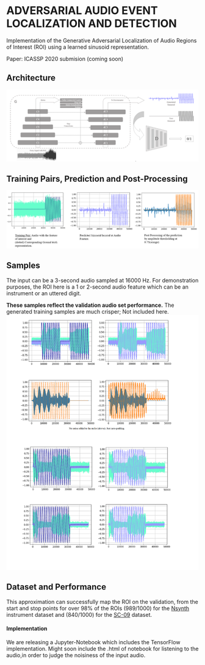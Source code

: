 # ADVERSARIAL AUDIO EVENT LOCALIZATION AND DETECTION 


Implementation of the Generative Adversarial Localization of Audio Regions of Interest (ROI) using a learned sinusoid representation.

Paper: ICASSP 2020 submision (coming soon)

## Architecture
<img src="arch.PNG"/>



## Training Pairs, Prediction and Post-Processing
<img src="represn_steps.PNG"/>

## Samples
The input can be a 3-second audio sampled at 16000 Hz. For demonstration purposes, the ROI here is a 1 or 2-second audio feature which can be an instrument or an uttered digit.

**These samples reflect the validation audio set performance.** The generated training samples are much crisper; Not included here.
<img src="samples_0.png"/>

## Dataset and Performance

This approximation can successfully map the ROI on the validation, from the start and stop points for over 98% of the ROIs (989/1000) for the [Nsynth](https://magenta.tensorflow.org/datasets/nsynth) instrument dataset and (840/1000) for the [SC-09](https://github.com/chrisdonahue/wavegan#datasets) dataset.

#### Implementation

We are releasing a Jupyter-Notebook which includes the TensorFlow implementation. Might soon include the .html of notebook for listening to the audio,in order to judge the noisiness of the input audio.
